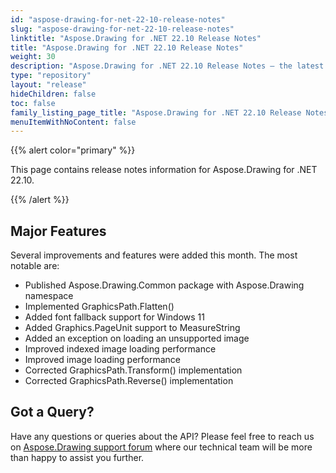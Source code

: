 ```yaml
---
id: "aspose-drawing-for-net-22-10-release-notes"
slug: "aspose-drawing-for-net-22-10-release-notes"
linktitle: "Aspose.Drawing for .NET 22.10 Release Notes"
title: "Aspose.Drawing for .NET 22.10 Release Notes"
weight: 30
description: "Aspose.Drawing for .NET 22.10 Release Notes – the latest updates and fixes."
type: "repository"
layout: "release"
hideChildren: false
toc: false
family_listing_page_title: "Aspose.Drawing for .NET 22.10 Release Notes"
menuItemWithNoContent: false
---
```


{{% alert color="primary" %}} 

This page contains release notes information for Aspose.Drawing for .NET 22.10.

{{% /alert %}} 
## **Major Features**
Several improvements and features were added this month. The most notable are:

- Published Aspose.Drawing.Common package with Aspose.Drawing namespace
- Implemented GraphicsPath.Flatten()
- Added font fallback support for Windows 11
- Added Graphics.PageUnit support to MeasureString 
- Added an exception on loading an unsupported image 
- Improved indexed image loading performance 
- Improved image loading performance
- Corrected GraphicsPath.Transform() implementation
- Corrected GraphicsPath.Reverse() implementation
## **Got a Query?**
Have any questions or queries about the API? Please feel free to reach us on [Aspose.Drawing support forum](https://forum.aspose.com/c/drawing) where our technical team will be more than happy to assist you further.
